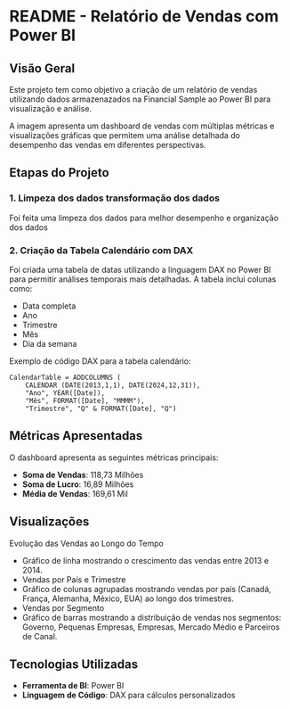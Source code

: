 # README - Relatório de Vendas com Power BI

## Visão Geral

Este projeto tem como objetivo a criação de um relatório de vendas utilizando dados armazenazados na Financial Sample ao Power BI para visualização e análise.

A imagem apresenta um dashboard de vendas com múltiplas métricas e visualizações gráficas que permitem uma análise detalhada do desempenho das vendas em diferentes perspectivas.

## Etapas do Projeto

### 1. Limpeza dos dados transformação dos dados
Foi feita uma limpeza dos dados para melhor desempenho e organização dos dados

### 2. Criação da Tabela Calendário com DAX

Foi criada uma tabela de datas utilizando a linguagem DAX no Power BI para permitir análises temporais mais detalhadas. A tabela inclui colunas como:

- Data completa
- Ano
- Trimestre
- Mês
- Dia da semana

Exemplo de código DAX para a tabela calendário:

```dax
CalendarTable = ADDCOLUMNS (
    CALENDAR (DATE(2013,1,1), DATE(2024,12,31)),
    "Ano", YEAR([Date]),
    "Mês", FORMAT([Date], "MMMM"),
    "Trimestre", "Q" & FORMAT([Date], "Q")
```
## Métricas Apresentadas
O dashboard apresenta as seguintes métricas principais:

* **Soma de Vendas**: 118,73 Milhões
* **Soma de Lucro**: 16,89 Milhões
* **Média de Vendas**: 169,61 Mil

## Visualizações
Evolução das Vendas ao Longo do Tempo

* Gráfico de linha mostrando o crescimento das vendas entre 2013 e 2014.
* Vendas por País e Trimestre
* Gráfico de colunas agrupadas mostrando vendas por país (Canadá, França, Alemanha, México, EUA) ao longo dos trimestres.
* Vendas por Segmento
* Gráfico de barras mostrando a distribuição de vendas nos segmentos: Governo, Pequenas Empresas, Empresas, Mercado Médio e Parceiros de Canal.

## Tecnologias Utilizadas
* **Ferramenta de BI**: Power BI
* **Linguagem de Código**: DAX para cálculos personalizados

